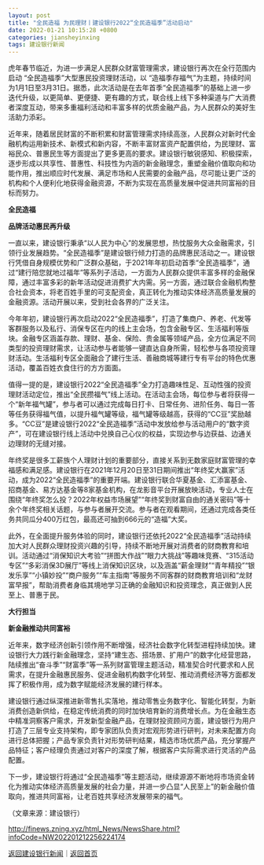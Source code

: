 ```yaml
---
layout: post
title: "全民造福 为民理财丨建设银行2022“全民造福季”活动启动"
date: 2022-01-21 10:15:28 +0800
categories: jiansheyinxing
tags: 建设银行新闻
---
```

<p>虎年春节临近，为进一步满足人民群众财富管理需求，建设银行再次在全行范围内启动 “全民造福季”大型惠民投资理财活动，以 “造福季存福气”为主题，持续时间为1月1日至3月31日。据悉，此次活动是在去年首季“全民造福季”的基础上进一步迭代升级，以更简单、更便捷、更有趣的方式，联合线上线下多种渠道与广大消费者深度互动，带来多重福利活动和丰富多样的优质金融产品，为人民群众的美好生活助力添彩。</p>
 <p>近年来，随着居民财富的不断积累和财富管理需求持续高涨，人民群众对新时代金融机构运用新技术、新模式和新内容，不断丰富财富资产配置供给，为民理财、富裕民众、普惠民生等方面提出了更多更高的要求。建设银行敏锐感知、积极探索，逐步形成以共享性、普惠性、科技性为内涵的新金融理念，重塑金融价值取向和功能作用，推出顺应时代发展、满足市场和人民需要的金融产品，尽可能让更广泛的机构和个人便利化地获得金融资源，不断为实现在高质量发展中促进共同富裕的目标而努力。</p>
 <p><strong>全民造福</strong></p><p><strong>品牌活动惠民再升级</strong></p>
 <p>一直以来，建设银行秉承“以人民为中心”的发展思想，热忱服务大众金融需求，引领行业发展趋势。“全民造福季”是建设银行倾力打造的品牌惠民活动之一。建设银行凭借自身规模优势和广泛群众基础，于2021年年初启动首季“全民造福季”，通过“建行陪您就地过福年”等系列子活动，一方面为人民群众提供丰富多样的金融保障，通过丰富多彩的新年活动促进消费扩大内需。另一方面，通过联合金融机构整合社会资本，将老百姓手里的可支配资金，真正转化为推动实体经济高质量发展的金融资源。活动开展以来，受到社会各界的广泛关注。</p>
 <p>今年年初，建设银行再次启动2022“全民造福季”，打造了集商户、养老、代发等客群服务以及私行、消保专区在内的线上主会场，包含金融专区、生活福利等版块。金融专区涵盖存款、理财、基金、保险、贵金属等领域产品，全方位满足不同类型的投资理财需求，让活动参与者能够一键直达自身所需，轻松参与各项投资理财活动。生活福利专区全面融合了建行生活、善融商城等建行专有平台的特色优惠活动，覆盖百姓衣食住行的方方面面。</p>
 <p>值得一提的是，建设银行2022“全民造福季”全力打造趣味性足、互动性强的投资理财活动定位，推出“全民攒福气”线上活动。在活动主会场，每位参与者将获得一个“新年福气罐”，参与者可以通过完成每日打卡、日常任务、进阶任务、每日一答等任务获得福气值，以提升福气罐等级，福气罐等级越高，获得的“CC豆”奖励越多。“CC豆”是建设银行2022“全民造福季”活动中发放给参与活动用户的“数字资产”，可在建设银行线上活动中兑换自己心仪的权益，实现边参与边获益、边通关边理财的无缝对接。</p>
 <p>年终奖是很多工薪族个人理财计划的重要部分，直接关系到无数家庭财富管理的幸福感和满足感。建设银行在2021年12月20日至31日期间推出“年终奖大赢家”活动，成为2022“全民造福季”的重要开端。建设银行联合华夏基金、汇添富基金、招商基金、易方达基金等8家基金机构，在龙影音平台开展放映活动，专业人士在围绕“年终奖怎么投？2022年权益市场展望”“年终奖到财富自由的通关密码”等十余个年终奖相关话题，与参与者展开交流。参与者在观看期间，还通过完成各类任务共同瓜分400万红包，最高还可抽到666元的“造福”大奖。</p>
 <p>此外，在全面提升服务体验的同时，建设银行还依托2022“全民造福季”活动持续加大对人民群众理财投资兴趣的引导，持续不断地开展对消费者的财商教育和培训。活动通过“消保知识大考验”“拼图大作战”“眼力大挑战”等趣味竞赛、“315活动专区”“多彩消保3D展厅”等线上消保知识区块，以及涵盖“薪金理财”“青年精投”“银发乐享”“小镇妙投”“商户服务”“车主指南”等服务不同客群的财商教育培训和“龙财富早报”，帮助消费者身临其境地学习正确的金融知识和投资理念，真正做到人民至上、普惠于民。</p>
 <p><strong>大行担当</strong></p><p><strong>新金融推动共同富裕</strong></p>
 <p>近年来，数字经济创新引领作用不断增强，经济社会数字化转型进程持续加快。建设银行大力践行新金融理念，坚持“建生态、搭场景、扩用户”的数字化经营思路，陆续推出“奋斗季”“财富季”等一系列财富管理主题活动，精准契合时代要求和人民需求，在提升金融惠民服务、促进金融机构数字化转型、推动消费经济等方面都发挥了积极作用，成为数字赋能经济发展的建行样本。</p>
 <p>建设银行通过纵深推进新零售扎实落地，推动零售业务数字化、智能化转型，为新消费创造新供给，在稳定传统消费的同时加快培育新的消费增长点。为在金融生态中精准洞察客户需求，开发新型金融产品，在理财投资顾问方面，建设银行为用户打造了三层专业支持架构，即专家团队负责对宏观形势进行研判，对未来配置方向进行总体把握；产品专家负责针对形势研判结果，精选市场优质产品，充分掌握产品特征；客户经理负责通过对客户的深度了解，根据客户实际需求进行灵活的产品配置。</p><p>下一步，建设银行将通过“全民造福季”等主题活动，继续源源不断地将市场资金转化为推动实体经济高质量发展的社会力量，并进一步凸显“人民至上”的新金融价值取向，推进共同富裕，让老百姓共享经济发展带来的福气。</p><p class="em_media">（文章来源：建设银行）</p>

<http://finews.zning.xyz/html_News/NewsShare.html?infoCode=NW202201212256224174>

[返回建设银行新闻](//finews.withounder.com/category/jiansheyinxing.html)｜[返回首页](//finews.withounder.com/)